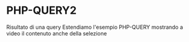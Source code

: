# PHP-QUERY2
Risultato di una query
Estendiamo l'esempio PHP-QUERY mostrando a video il contenuto anche della selezione

